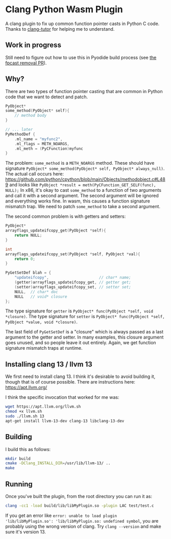 # Clang Python Wasm Plugin
A clang plugin to fix up common function pointer casts in Python C code. Thanks
to [clang-tutor](https://github.com/banach-space/clang-tutor) for helping me to
understand.

## Work in progress

Still need to figure out how to use this in Pyodide build process
(see [the fpcast removal PR](https://github.com/pyodide/pyodide/pull/1677)).

## Why?

There are two types of function pointer casting that are common in Python code
that we want to detect and patch.
```C
PyObject*
some_method(PyObject* self){
    // method body
}

// ... later
PyMethodDef {
    .ml_name = "myfunc2",
    .ml_flags = METH_NOARGS,
    .ml_meth = (PyCFunction)myfunc
}
```
The problem: `some_method` is a `METH_NOARGS` method. These should have
signature `PyObject* some_method(PyObject* self, PyObject* always_null)`. The
actual call occurs here:
https://github.com/python/cpython/blob/main/Objects/methodobject.c#L489 and
looks like `PyObject *result = meth(PyCFunction_GET_SELF(func), NULL);` In x86,
it's okay to cast `some_method` to a function of two arguments and call it with
a second argument. The second argument will be ignored and everything works
fine. In wasm, this causes a function signature mismatch trap. We need to patch
`some_method` to take a second argument.

The second common problem is with getters and setters:
```C
PyObject*
arrayflags_updateifcopy_get(PyObject *self){
    return NULL;
}

int
arrayflags_updateifcopy_set(PyObject *self, PyObject *val){
    return 0;
}

PyGetSetDef blah = {
    "updateifcopy",                      // char* name;
    (getter)arrayflags_updateifcopy_get, // getter get;
    (setter)arrayflags_updateifcopy_set, // setter set;
    NULL,  // char* doc
    NULL   // void* closure
};
```
The type signature for `getter` is
`PyObject* func(PyObject *self, void *closure)`.
The type signature for `setter` is
`PyObject* func(PyObject *self, PyObject *value, void *closure)`.

The last field of `PyGetSetDef` is a "closure" which is always passed as a last
argument to the getter and setter. In many examples, this closure argument goes
unused, and so people leave it out entirely. Again, we get function signature
mismatch traps at runtime.


## Installing clang 13 / llvm 13
We first need to install clang 13. I think it's desirable to avoid building it,
though that is of course possible. There are instructions here:
https://apt.llvm.org/

I think the specific invocation that worked for me was:
```sh
wget https://apt.llvm.org/llvm.sh
chmod +x llvm.sh
sudo ./llvm.sh 13
apt-get install llvm-13-dev clang-13 libclang-13-dev
```

## Building

I build this as follows:
```sh
mkdir build
cmake -DClang_INSTALL_DIR=/usr/lib/llvm-13/ ..
make
```

## Running
Once you've built the plugin, from the root directory you can run it as:
```sh
clang -cc1 -load build/lib/libMyPlugin.so -plugin LAC test/test.c
```
If you get an error like
`error: unable to load plugin 'lib/libMyPlugin.so': 'lib/libMyPlugin.so: undefined symbol`,
you are probably using the wrong version of clang.
Try `clang --version` and make sure it's version 13.
